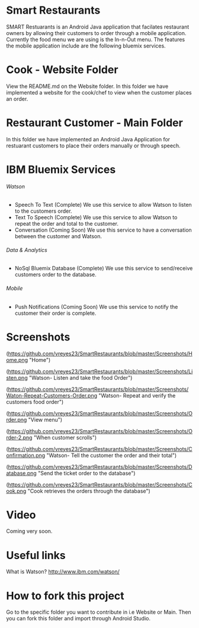 Smart Restaurants
======
SMART Restuarants is an Android Java application that facilates restaurant owners by allowing their customers to order  through a mobile application. Currently the food menu we are using is the In-n-Out menu. The features the mobile application include are the following bluemix services. 

Cook - Website Folder
======
View the README.md on the Website folder. In this folder we have implemented a website for the cook/chef to view when the customer places an order.

Restaurant Customer - Main Folder
======
In this folder we have implemented an Android Java Application for restuarant customers to place their orders manually or through speech. 

IBM Bluemix Services
======

###### Watson
   * Speech To Text (Complete) We use this service to allow Watson to listen to the customers order. 
   * Text To Speech (Complete) We use this service to allow Watson to repeat the order and total to the customer. 
   * Conversation (Coming Soon) We use this service to have a conversation between the customer and Watson. 
   
###### Data & Analytics
   * NoSql Bluemix Database (Complete) We use this service to send/receive customers order to the database.                          
   
###### Mobile
   * Push Notifications (Coming Soon) We use this service to notify the customer their order is complete. 
   
Screenshots
======
(https://github.com/vreyes23/SmartRestaurants/blob/master/Screenshots/Home.png "Home")

(https://github.com/vreyes23/SmartRestaurants/blob/master/Screenshots/Listen.png "Watson- Listen and take the food Order")

(https://github.com/vreyes23/SmartRestaurants/blob/master/Screenshots/Waton-Repeat-Customers-Order.png "Watson- Repeat and verify the customers food order")

(https://github.com/vreyes23/SmartRestaurants/blob/master/Screenshots/Order.png "View menu")

(https://github.com/vreyes23/SmartRestaurants/blob/master/Screenshots/Order-2.png "When customer scrolls")

(https://github.com/vreyes23/SmartRestaurants/blob/master/Screenshots/Confirmation.png "Watson- Tell the customer the order and their total")

(https://github.com/vreyes23/SmartRestaurants/blob/master/Screenshots/Database.png "Send the ticket order to the database")

(https://github.com/vreyes23/SmartRestaurants/blob/master/Screenshots/Cook.png "Cook retrieves the orders through the database")

Video
======
Coming very soon.

Useful links 
======
What is Watson? http://www.ibm.com/watson/

How to fork this project
======
Go to the specific folder you want to contribute in i.e Website or Main. Then you can fork this folder and import through Android Studio.
